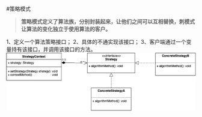 #策略模式
> **策略模式定义了算法族，分别封装起来，让他们之间可以互相替换，刺模式让算法的变化独立于使用算法的客户。**

1、定义一个算法策略接口；
2、具体的不通实现该接口；
3、客户端通过一个变量持有该接口，并调用该接口的方法。
![](resources/strategy.png)